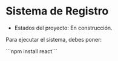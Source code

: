 <h1> Sistema de Registro </h1>

- Estados del proyecto: En construcción.

Para ejecutar el sistema, debes poner:

´´´npm install react´´´
